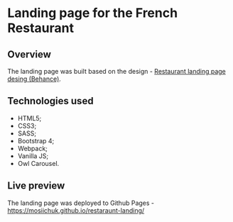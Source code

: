 # Landing page for the French Restaurant
## Overview
The landing page was built based on the design - [Restaurant landing page desing (Behance)](https://www.behance.net/gallery/100728705/French-Restrourant-Landing-Page).

## Technologies used
* HTML5;
* CSS3;
* SASS;
* Bootstrap 4;
* Webpack;
* Vanilla JS;
* Owl Carousel.

## Live preview
The landing page was deployed to Github Pages - https://mosiichuk.github.io/restaraunt-landing/
